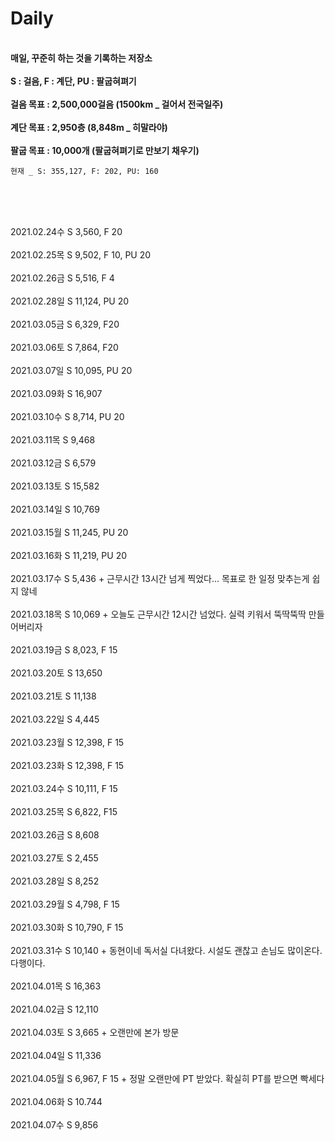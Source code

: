 # Daily

<br><b>매일, 꾸준히 하는 것을 기록하는 저장소</b></br>
<br><b>S : 걸음, F : 계단, PU : 팔굽혀펴기</b></br>
<br><b>걸음 목표 : 2,500,000걸음 (1500km _ 걸어서 전국일주)</b></br>
<br><b>계단 목표 : 2,950층 (8,848m _ 히말라야)</b></br>
<br><b>팔굽 목표 : 10,000개 (팔굽혀펴기로 만보기 채우기)</b></br>

<pre><code>현재 _ S: 355,127, F: 202, PU: 160</code></pre>
<br></br>

<br>2021.02.24수 S 3,560, F 20</br>
<br>2021.02.25목 S 9,502, F 10, PU 20</br>
<br>2021.02.26금 S 5,516, F 4</br>
<br>2021.02.28일 S 11,124, PU 20</br>
<br>2021.03.05금 S 6,329, F20</br>
<br>2021.03.06토 S 7,864, F20</br>
<br>2021.03.07일 S 10,095, PU 20</br>
<br>2021.03.09화 S 16,907</br>
<br>2021.03.10수 S 8,714, PU 20</br>
<br>2021.03.11목 S 9,468</br>
<br>2021.03.12금 S 6,579</br>
<br>2021.03.13토 S 15,582</br>
<br>2021.03.14일 S 10,769</br>
<br>2021.03.15월 S 11,245, PU 20</br>
<br>2021.03.16화 S 11,219, PU 20</br>
<br>2021.03.17수 S 5,436 + 근무시간 13시간 넘게 찍었다... 목표로 한 일정 맞추는게 쉽지 않네</br>
<br>2021.03.18목 S 10,069 + 오늘도 근무시간 12시간 넘었다. 실력 키워서 뚝딱뚝딱 만들어버리자</br>
<br>2021.03.19금 S 8,023, F 15</br>
<br>2021.03.20토 S 13,650</br>
<br>2021.03.21토 S 11,138</br>
<br>2021.03.22일 S 4,445</br>
<br>2021.03.23월 S 12,398, F 15</br>
<br>2021.03.23화 S 12,398, F 15</br>
<br>2021.03.24수 S 10,111, F 15</br>
<br>2021.03.25목 S 6,822, F15</br>
<br>2021.03.26금 S 8,608</br>
<br>2021.03.27토 S 2,455</br>
<br>2021.03.28일 S 8,252</br>
<br>2021.03.29월 S 4,798, F 15</br>
<br>2021.03.30화 S 10,790, F 15</br>
<br>2021.03.31수 S 10,140 + 동현이네 독서실 다녀왔다. 시설도 괜찮고 손님도 많이온다. 다행이다.</br>
<br>2021.04.01목 S 16,363</br>
<br>2021.04.02금 S 12,110</br>
<br>2021.04.03토 S 3,665 + 오랜만에 본가 방문</br>
<br>2021.04.04일 S 11,336</br>
<br>2021.04.05월 S 6,967, F 15 + 정말 오랜만에 PT 받았다. 확실히 PT를 받으면 빡세다</br>
<br>2021.04.06화 S 10.744</br>
<br>2021.04.07수 S 9,856</br>
